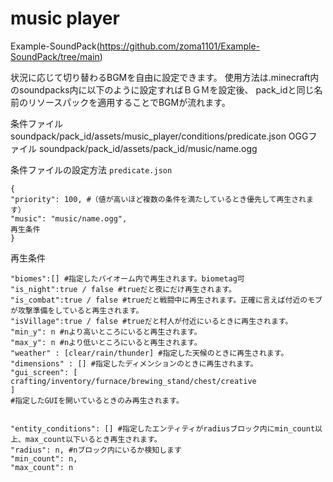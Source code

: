 # music player

Example-SoundPack(https://github.com/zoma1101/Example-SoundPack/tree/main)


状況に応じて切り替わるBGMを自由に設定できます。
使用方法は.minecraft内のsoundpacks内に以下のように設定すればＢＧＭを設定後、
pack_idと同じ名前のリソースパックを適用することでBGMが流れます。


条件ファイル
soundpack/pack_id/assets/music_player/conditions/predicate.json
OGGファイル
soundpack/pack_id/assets/pack_id/music/name.ogg

条件ファイルの設定方法
`predicate.json`
```
{
"priority": 100, #（値が高いほど複数の条件を満たしているとき優先して再生されます）
"music": "music/name.ogg",
再生条件
}
```

再生条件
```
"biomes":[] #指定したバイオーム内で再生されます。biometag可
"is_night":true / false #trueだと夜にだけ再生されます。
"is_combat":true / false #trueだと戦闘中に再生されます。正確に言えば付近のモブが攻撃準備をしていると再生されます。
"isVillage":true / false #trueだと村人が付近にいるときに再生されます。
"min_y": n #nより高いところにいると再生されます。
"max_y": n #nより低いところにいると再生されます。
"weather" : [clear/rain/thunder] #指定した天候のときに再生されます。
"dimensions" : [] #指定したディメンションのときに再生されます。
"gui_screen": [
crafting/inventory/furnace/brewing_stand/chest/creative
]
#指定したGUIを開いているときのみ再生されます。


"entity_conditions": [] #指定したエンティティがradiusブロック内にmin_count以上、max_count以下いるとき再生されます。
"radius": n, #nブロック内にいるか検知します
"min_count": n, 
"max_count": n
```
